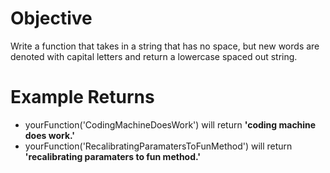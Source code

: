 # Objective
Write a function that takes in a string that has no space, but new words are denoted with capital letters and return a lowercase spaced out string.
# Example Returns
* yourFunction('CodingMachineDoesWork') will return **'coding machine does work.'**
* yourFunction('RecalibratingParamatersToFunMethod') will return **'recalibrating paramaters to fun method.'**